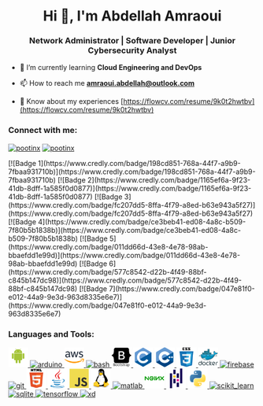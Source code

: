 <h1 align="center">Hi 👋, I'm Abdellah Amraoui</h1>
<h3 align="center">Network Administrator | Software Developer | Junior Cybersecurity Analyst</h3>

- 🌱 I’m currently learning **Cloud Engineering and DevOps**

- 📫 How to reach me **amraoui.abdellah@outlook.com**

- 📄 Know about my experiences [https://flowcv.com/resume/9k0t2hwtbv](https://flowcv.com/resume/9k0t2hwtbv)

<h3 align="left">Connect with me:</h3>
<p align="left">
<a href="https://twitter.com/pootinx" target="blank"><img align="center" src="https://raw.githubusercontent.com/rahuldkjain/github-profile-readme-generator/master/src/images/icons/Social/twitter.svg" alt="pootinx" height="30" width="40" /></a>
<a href="https://linkedin.com/in/pootinx" target="blank"><img align="center" src="https://raw.githubusercontent.com/rahuldkjain/github-profile-readme-generator/master/src/images/icons/Social/linked-in-alt.svg" alt="pootinx" height="30" width="40" /></a>
</p>

<p align="left">
<!-- Add your Credly badges here -->
[![Badge 1](https://www.credly.com/badge/198cd851-768a-44f7-a9b9-7fbaa931710b)](https://www.credly.com/badge/198cd851-768a-44f7-a9b9-7fbaa931710b)
[![Badge 2](https://www.credly.com/badge/1165ef6a-9f23-41db-8dff-1a585f0d0877)](https://www.credly.com/badge/1165ef6a-9f23-41db-8dff-1a585f0d0877)
[![Badge 3](https://www.credly.com/badge/fc207dd5-8ffa-4f79-a8ed-b63e943a5f27)](https://www.credly.com/badge/fc207dd5-8ffa-4f79-a8ed-b63e943a5f27)
[![Badge 4](https://www.credly.com/badge/ce3beb41-ed08-4a8c-b509-7f80b5b1838b)](https://www.credly.com/badge/ce3beb41-ed08-4a8c-b509-7f80b5b1838b)
[![Badge 5](https://www.credly.com/badge/011dd66d-43e8-4e78-98ab-bbaefdd1e99d)](https://www.credly.com/badge/011dd66d-43e8-4e78-98ab-bbaefdd1e99d)
[![Badge 6](https://www.credly.com/badge/577c8542-d22b-4f49-88bf-c845b147dc98)](https://www.credly.com/badge/577c8542-d22b-4f49-88bf-c845b147dc98)
[![Badge 7](https://www.credly.com/badge/047e81f0-e012-44a9-9e3d-963d8335e6e7)](https://www.credly.com/badge/047e81f0-e012-44a9-9e3d-963d8335e6e7)
</p>

<h3 align="left">Languages and Tools:</h3>
<p align="left"> <a href="https://developer.android.com" target="_blank" rel="noreferrer"> <img src="https://raw.githubusercontent.com/devicons/devicon/master/icons/android/android-original-wordmark.svg" alt="android" width="40" height="40"/> </a> <a href="https://www.arduino.cc/" target="_blank" rel="noreferrer"> <img src="https://cdn.worldvectorlogo.com/logos/arduino-1.svg" alt="arduino" width="40" height="40"/> </a> <a href="https://aws.amazon.com" target="_blank" rel="noreferrer"> <img src="https://raw.githubusercontent.com/devicons/devicon/master/icons/amazonwebservices/amazonwebservices-original-wordmark.svg" alt="aws" width="40" height="40"/> </a> <a href="https://www.gnu.org/software/bash/" target="_blank" rel="noreferrer"> <img src="https://www.vectorlogo.zone/logos/gnu_bash/gnu_bash-icon.svg" alt="bash" width="40" height="40"/> </a> <a href="https://getbootstrap.com" target="_blank" rel="noreferrer"> <img src="https://raw.githubusercontent.com/devicons/devicon/master/icons/bootstrap/bootstrap-plain-wordmark.svg" alt="bootstrap" width="40" height="40"/> </a> <a href="https://www.cprogramming.com/" target="_blank" rel="noreferrer"> <img src="https://raw.githubusercontent.com/devicons/devicon/master/icons/c/c-original.svg" alt="c" width="40" height="40"/> </a> <a href="https://www.w3schools.com/cpp/" target="_blank" rel="noreferrer"> <img src="https://raw.githubusercontent.com/devicons/devicon/master/icons/cplusplus/cplusplus-original.svg" alt="cplusplus" width="40" height="40"/> </a> <a href="https://www.w3schools.com/css/" target="_blank" rel="noreferrer"> <img src="https://raw.githubusercontent.com/devicons/devicon/master/icons/css3/css3-original-wordmark.svg" alt="css3" width="40" height="40"/> </a> <a href="https://www.docker.com/" target="_blank" rel="noreferrer"> <img src="https://raw.githubusercontent.com/devicons/devicon/master/icons/docker/docker-original-wordmark.svg" alt="docker" width="40" height="40"/> </a> <a href="https://firebase.google.com/" target="_blank" rel="noreferrer"> <img src="https://www.vectorlogo.zone/logos/firebase/firebase-icon.svg" alt="firebase" width="40" height="40"/> </a> <a href="https://git-scm.com/" target="_blank" rel="noreferrer"> <img src="https://www.vectorlogo.zone/logos/git-scm/git-scm-icon.svg" alt="git" width="40" height="40"/> </a> <a href="https://www.w3.org/html/" target="_blank" rel="noreferrer"> <img src="https://raw.githubusercontent.com/devicons/devicon/master/icons/html5/html5-original-wordmark.svg" alt="html5" width="40" height="40"/> </a> <a href="https://www.java.com" target="_blank" rel="noreferrer"> <img src="https://raw.githubusercontent.com/devicons/devicon/master/icons/java/java-original.svg" alt="java" width="40" height="40"/> </a> <a href="https://developer.mozilla.org/en-US/docs/Web/JavaScript" target="_blank" rel="noreferrer"> <img src="https://raw.githubusercontent.com/devicons/devicon/master/icons/javascript/javascript-original.svg" alt="javascript" width="40" height="40"/> </a> <a href="https://www.linux.org/" target="_blank" rel="noreferrer"> <img src="https://raw.githubusercontent.com/devicons/devicon/master/icons/linux/linux-original.svg" alt="linux" width="40" height="40"/> </a> <a href="https://www.mathworks.com/" target="_blank" rel="noreferrer"> <img src="https://upload.wikimedia.org/wikipedia/commons/2/21/Matlab_Logo.png" alt="matlab" width="40" height="40"/> </a> <a href="https://www.nginx.com" target="_blank" rel="noreferrer"> <img src="https://raw.githubusercontent.com/devicons/devicon/master/icons/nginx/nginx-original.svg" alt="nginx" width="40" height="40"/> </a> <a href="https://pandas.pydata.org/" target="_blank" rel="noreferrer"> <img src="https://raw.githubusercontent.com/devicons/devicon/2ae2a900d2f041da66e950e4d48052658d850630/icons/pandas/pandas-original.svg" alt="pandas" width="40" height="40"/> </a> <a href="https://www.python.org" target="_blank" rel="noreferrer"> <img src="https://raw.githubusercontent.com/devicons/devicon/master/icons/python/python-original.svg" alt="python" width="40" height="40"/> </a> <a href="https://scikit-learn.org/" target="_blank" rel="noreferrer"> <img src="https://upload.wikimedia.org/wikipedia/commons/0/05/Scikit_learn_logo_small.svg" alt="scikit_learn" width="40" height="40"/> </a> <a href="https://www.sqlite.org/" target="_blank" rel="noreferrer"> <img src="https://www.vectorlogo.zone/logos/sqlite/sqlite-icon.svg" alt="sqlite" width="40" height="40"/> </a> <a href="https://www.tensorflow.org" target="_blank" rel="noreferrer"> <img src="https://www.vectorlogo.zone/logos/tensorflow/tensorflow-icon.svg" alt="tensorflow" width="40" height="40"/> </a> <a href="https://www.adobe.com/products/xd.html" target="_blank" rel="noreferrer"> <img src="https://cdn.worldvectorlogo.com/logos/adobe-xd.svg" alt="xd" width="40" height="40"/> </a> </p>

